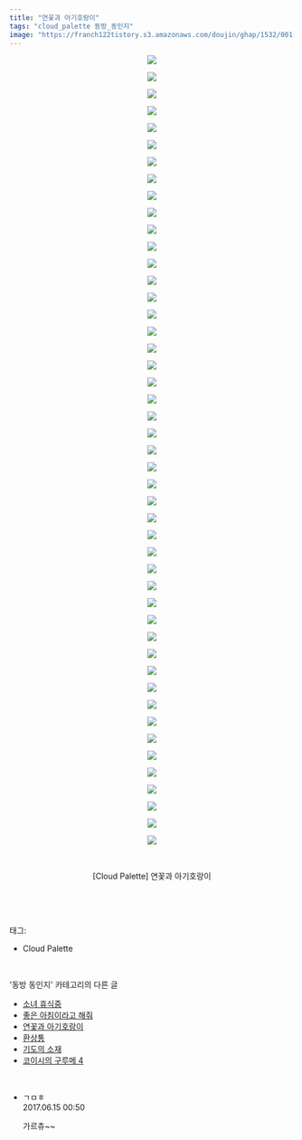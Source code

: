 ```yaml
---
title: "연꽃과 아기호랑이"
tags: "cloud_palette 동방_동인지"
image: "https://franch122tistory.s3.amazonaws.com/doujin/ghap/1532/001.jpg"
---
```

<div class="article">
<p style="text-align: center; clear: none; float: none;"><img src="{{ site.imgserver8 }}/ghap/1532/001.jpg"/></p>
<p style="text-align: center; clear: none; float: none;"><img src="{{ site.imgserver8 }}/ghap/1532/002.jpg"/></p>
<p style="text-align: center; clear: none; float: none;"><img src="{{ site.imgserver8 }}/ghap/1532/003.jpg"/></p>
<p style="text-align: center; clear: none; float: none;"><img src="{{ site.imgserver8 }}/ghap/1532/004.jpg"/></p>
<p style="text-align: center; clear: none; float: none;"><img src="{{ site.imgserver8 }}/ghap/1532/005.jpg"/></p>
<p style="text-align: center; clear: none; float: none;"><img src="{{ site.imgserver8 }}/ghap/1532/006.jpg"/></p>
<p style="text-align: center; clear: none; float: none;"><img src="{{ site.imgserver8 }}/ghap/1532/007.jpg"/></p>
<p style="text-align: center; clear: none; float: none;"><img src="{{ site.imgserver8 }}/ghap/1532/008.jpg"/></p>
<p style="text-align: center; clear: none; float: none;"><img src="{{ site.imgserver8 }}/ghap/1532/009.jpg"/></p>
<p style="text-align: center; clear: none; float: none;"><img src="{{ site.imgserver8 }}/ghap/1532/010.jpg"/></p>
<p style="text-align: center; clear: none; float: none;"><img src="{{ site.imgserver8 }}/ghap/1532/011.jpg"/></p>
<p style="text-align: center; clear: none; float: none;"><img src="{{ site.imgserver8 }}/ghap/1532/012.jpg"/></p>
<p style="text-align: center; clear: none; float: none;"><img src="{{ site.imgserver8 }}/ghap/1532/013.jpg"/></p>
<p style="text-align: center; clear: none; float: none;"><img src="{{ site.imgserver8 }}/ghap/1532/014.jpg"/></p>
<p style="text-align: center; clear: none; float: none;"><img src="{{ site.imgserver8 }}/ghap/1532/015.jpg"/></p>
<p style="text-align: center; clear: none; float: none;"><img src="{{ site.imgserver8 }}/ghap/1532/016.jpg"/></p>
<p style="text-align: center; clear: none; float: none;"><img src="{{ site.imgserver8 }}/ghap/1532/017.jpg"/></p>
<p style="text-align: center; clear: none; float: none;"><img src="{{ site.imgserver8 }}/ghap/1532/018.jpg"/></p>
<p style="text-align: center; clear: none; float: none;"><img src="{{ site.imgserver8 }}/ghap/1532/019.jpg"/></p>
<p style="text-align: center; clear: none; float: none;"><img src="{{ site.imgserver8 }}/ghap/1532/020.jpg"/></p>
<p style="text-align: center; clear: none; float: none;"><img src="{{ site.imgserver8 }}/ghap/1532/021.jpg"/></p>
<p style="text-align: center; clear: none; float: none;"><img src="{{ site.imgserver8 }}/ghap/1532/022.jpg"/></p>
<p style="text-align: center; clear: none; float: none;"><img src="{{ site.imgserver8 }}/ghap/1532/023.jpg"/></p>
<p style="text-align: center; clear: none; float: none;"><img src="{{ site.imgserver8 }}/ghap/1532/024.jpg"/></p>
<p style="text-align: center; clear: none; float: none;"><img src="{{ site.imgserver8 }}/ghap/1532/025.jpg"/></p>
<p style="text-align: center; clear: none; float: none;"><img src="{{ site.imgserver8 }}/ghap/1532/026.jpg"/></p>
<p style="text-align: center; clear: none; float: none;"><img src="{{ site.imgserver8 }}/ghap/1532/027.jpg"/></p>
<p style="text-align: center; clear: none; float: none;"><img src="{{ site.imgserver8 }}/ghap/1532/028.jpg"/></p>
<p style="text-align: center; clear: none; float: none;"><img src="{{ site.imgserver8 }}/ghap/1532/029.jpg"/></p>
<p style="text-align: center; clear: none; float: none;"><img src="{{ site.imgserver8 }}/ghap/1532/030.jpg"/></p>
<p style="text-align: center; clear: none; float: none;"><img src="{{ site.imgserver8 }}/ghap/1532/031.jpg"/></p>
<p style="text-align: center; clear: none; float: none;"><img src="{{ site.imgserver8 }}/ghap/1532/032.jpg"/></p>
<p style="text-align: center; clear: none; float: none;"><img src="{{ site.imgserver8 }}/ghap/1532/033.jpg"/></p>
<p style="text-align: center; clear: none; float: none;"><img src="{{ site.imgserver8 }}/ghap/1532/034.jpg"/></p>
<p style="text-align: center; clear: none; float: none;"><img src="{{ site.imgserver8 }}/ghap/1532/035.jpg"/></p>
<p style="text-align: center; clear: none; float: none;"><img src="{{ site.imgserver8 }}/ghap/1532/036.jpg"/></p>
<p style="text-align: center; clear: none; float: none;"><img src="{{ site.imgserver8 }}/ghap/1532/037.jpg"/></p>
<p style="text-align: center; clear: none; float: none;"><img src="{{ site.imgserver8 }}/ghap/1532/038.jpg"/></p>
<p style="text-align: center; clear: none; float: none;"><img src="{{ site.imgserver8 }}/ghap/1532/039.jpg"/></p>
<p style="text-align: center; clear: none; float: none;"><img src="{{ site.imgserver8 }}/ghap/1532/040.jpg"/></p>
<p style="text-align: center; clear: none; float: none;"><img src="{{ site.imgserver8 }}/ghap/1532/041.jpg"/></p>
<p style="text-align: center; clear: none; float: none;"><img src="{{ site.imgserver8 }}/ghap/1532/042.jpg"/></p>
<p style="text-align: center; clear: none; float: none;"><img src="{{ site.imgserver8 }}/ghap/1532/043.jpg"/></p>
<p style="text-align: center; clear: none; float: none;"><img src="{{ site.imgserver8 }}/ghap/1532/044.jpg"/></p>
<p style="text-align: center; clear: none; float: none;"><img src="{{ site.imgserver8 }}/ghap/1532/045.jpg"/></p>
<p style="text-align: center; clear: none; float: none;"><img src="{{ site.imgserver8 }}/ghap/1532/046.jpg"/></p>
<p style="text-align: center; clear: none; float: none;"><img src="{{ site.imgserver8 }}/ghap/1532/047.jpg"/></p>
<p style="text-align: center; clear: none; float: none;"><br/></p>
<p style="text-align: center; clear: none; float: none;">[Cloud Palette] 연꽃과 아기호랑이</p>
<p><br/></p>
</div><br/>
<div class="tagTrail">
<p>태그: </p>
<ul>
<li>Cloud Palette</li>
</ul>
</div><br/>
<div class="another">
<p>'동방 동인지' 카테고리의 다른 글</p>
<ul>
<li><a href="/ghap_1536">소녀 휴식중</a></li>
<li><a href="/ghap_1533">좋은 아침이라고 해줘</a></li>
<li><a href="/ghap_1532">연꽃과 아기호랑이</a></li>
<li><a href="/ghap_1531">환상통</a></li>
<li><a href="/ghap_1529">기도의 소재</a></li>
<li><a href="/ghap_1528">코이시의 구루메 4</a></li>
</ul>
</div><br/>
<div class="cb_module cb_fluid">
<div class="cb_wrt cb_profile">
<div class="comment">
<ul>
<li class="cb_thumb_off" id="comment15013701">
<div class="cb_comment_area">
<div class="cb_info_area">
<div class="cb_section">
<span class="cb_nick_name">ㄱㅁㅎ</span>
</div>
<div class="cb_section">
<span class="cb_date">2017.06.15 00:50 </span>
</div>
</div>
<div class="cb_dsc_comment">
<p class="cb_dsc">
											가르츄~~
										</p>
</div>
</div></li>
</ul>
</div>
</div><!-- commentList close -->
</div><br/>
